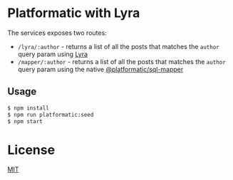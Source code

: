 # Platformatic with Lyra

The services exposes two routes:

- `/lyra/:author` - returns a list of all the posts that matches the `author` query param using [Lyra](https://github.com/LyraSearch/lyra)
- `/mapper/:author` - returns a list of all the posts that matches the `author` query param using the native [@platformatic/sql-mapper](https://www.npmjs.com/package/@platformatic/sql-mapper)

## Usage

```bash
$ npm install
$ npm run platformatic:seed
$ npm start
```

# License

[MIT](/LICENSE)
